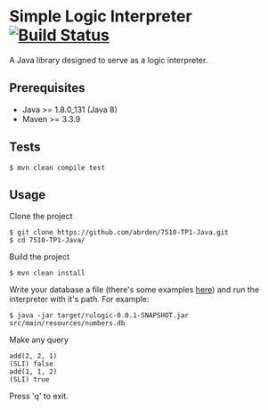 # Simple Logic Interpreter [![Build Status](https://travis-ci.org/abrden/7510-TP1-Java.svg?branch=master)](https://travis-ci.org/abrden/7510-TP1-Java)

A Java library designed to serve as a logic interpreter.

## Prerequisites

- Java >= 1.8.0_131 (Java 8)
- Maven >= 3.3.9

## Tests
```
$ mvn clean compile test
```

## Usage
Clone the project
```
$ git clone https://github.com/abrden/7510-TP1-Java.git
$ cd 7510-TP1-Java/
```
Build the project
```
$ mvn clean install
```

Write your database a file (there's some examples [here](https://github.com/abrden/7510-TP1-Java/tree/master/src/main/resources)) and run the interpreter with it's path.
For example:
```
$ java -jar target/rulogic-0.0.1-SNAPSHOT.jar src/main/resources/numbers.db
```
Make any query
```
add(2, 2, 1)
(SLI) false
add(1, 1, 2)
(SLI) true
```
Press 'q' to exit.